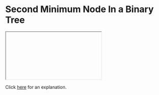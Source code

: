 # Second Minimum Node In a Binary Tree 

<iframe></iframe>

Click [here](Explanation.md) for an explanation.

